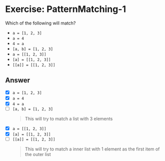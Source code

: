 # Exercise: PatternMatching-1

Which of the following will match?

- `a = [1, 2, 3]`
- `a = 4`
- `4 = a`
- `[a, b] = [1, 2, 3]`
- `a = [[1, 2, 3]]`
- `[a] = [[1, 2, 3]]`
- `[[a]] = [[1, 2, 3]]`

## Answer

- [x] `a = [1, 2, 3]`
- [x] `a = 4`
- [x] `4 = a`
- [ ] `[a, b] = [1, 2, 3]`
  > This will try to match a list with 3 elements
- [x] `a = [[1, 2, 3]]`
- [x] `[a] = [[1, 2, 3]]`
- [ ] `[[a]] = [[1, 2, 3]]`
  > This will try to match a inner list with 1 element as the first item of the outer list
